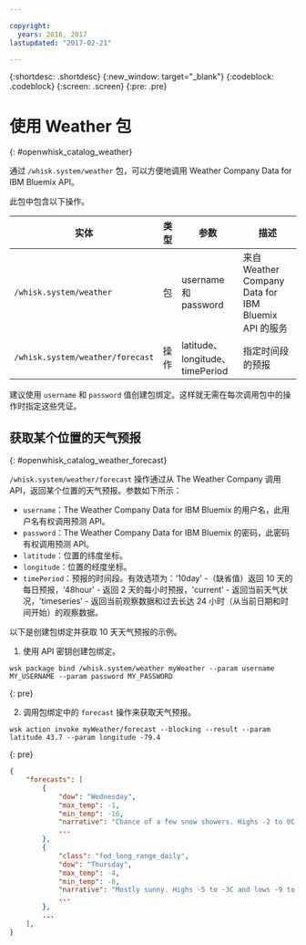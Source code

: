 ```yaml
---

copyright:
  years: 2016, 2017
lastupdated: "2017-02-21"

---
```


{:shortdesc: .shortdesc}
{:new_window: target="_blank"}
{:codeblock: .codeblock}
{:screen: .screen}
{:pre: .pre}

# 使用 Weather 包
{: #openwhisk_catalog_weather}

通过 `/whisk.system/weather` 包，可以方便地调用 Weather Company Data for IBM Bluemix API。

此包中包含以下操作。

| 实体 | 类型 | 参数 | 描述 |
| --- | --- | --- | --- |
| `/whisk.system/weather` | 包 | username 和 password | 来自 Weather Company Data for IBM Bluemix API 的服务  |
| `/whisk.system/weather/forecast` | 操作 | latitude、longitude、timePeriod | 指定时间段的预报|

建议使用 `username` 和 `password` 值创建包绑定。这样就无需在每次调用包中的操作时指定这些凭证。

## 获取某个位置的天气预报
{: #openwhisk_catalog_weather_forecast}

`/whisk.system/weather/forecast` 操作通过从 The Weather Company 调用 API，返回某个位置的天气预报。参数如下所示：

- `username`：The Weather Company Data for IBM Bluemix 的用户名，此用户名有权调用预测 API。
- `password`：The Weather Company Data for IBM Bluemix 的密码，此密码有权调用预测 API。
- `latitude`：位置的纬度坐标。
- `longitude`：位置的经度坐标。
- `timePeriod`：预报的时间段。有效选项为：'10day' -（缺省值）返回 10 天的每日预报，'48hour' - 返回 2 天的每小时预报，'current' - 返回当前天气状况，'timeseries' - 返回当前观察数据和过去长达 24 小时（从当前日期和时间开始）的观察数据。


以下是创建包绑定并获取 10 天天气预报的示例。

1. 使用 API 密钥创建包绑定。
  
  ```
  wsk package bind /whisk.system/weather myWeather --param username MY_USERNAME --param password MY_PASSWORD
  ```
  {: pre}
  
2. 调用包绑定中的 `forecast` 操作来获取天气预报。
  
  ```
  wsk action invoke myWeather/forecast --blocking --result --param latitude 43.7 --param longitude -79.4
  ```
  {: pre}
  
  ```json
  {
      "forecasts": [
          {
              "dow": "Wednesday",
              "max_temp": -1,
              "min_temp": -16,
              "narrative": "Chance of a few snow showers. Highs -2 to 0C and lows -17 to -15C.",
              ...
          },
          {
              "class": "fod_long_range_daily",
              "dow": "Thursday",
              "max_temp": -4,
              "min_temp": -8,
              "narrative": "Mostly sunny. Highs -5 to -3C and lows -9 to -7C.",
              ...
          },
          ...
      ],
  }
  ```
  
